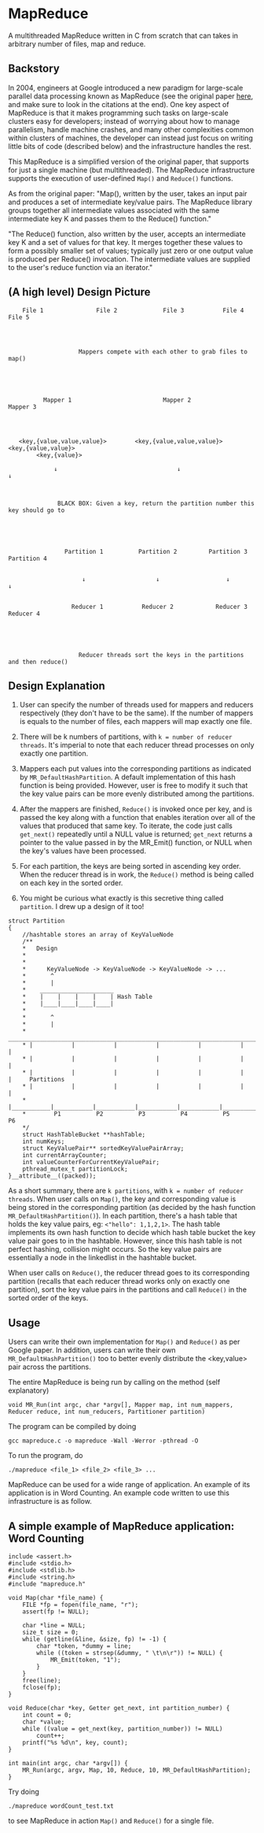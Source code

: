 # MapReduce
A multithreaded MapReduce written in C from scratch that can takes in arbitrary number of files, map and reduce.


## Backstory
In 2004, engineers at Google introduced a new paradigm for large-scale parallel data processing known as MapReduce (see the original paper [here](https://static.googleusercontent.com/media/research.google.com/en//archive/mapreduce-osdi04.pdf), and make sure to look in the citations at the end). One key aspect of MapReduce is that it makes programming such tasks on large-scale clusters easy for developers; instead of worrying about how to manage parallelism, handle machine crashes, and many other complexities common within clusters of machines, the developer can instead just focus on writing little bits of code (described below) and the infrastructure handles the rest.


This MapReduce is a simplified version of the original paper, that supports for just a single machine (but multithreaded).
The MapReduce infrastructure supports the execution of user-defined `Map()` and `Reduce()` functions.

As from the original paper: "Map(), written by the user, takes an input pair and produces a set of intermediate key/value pairs. The MapReduce library groups together all intermediate values associated with the same intermediate key K and passes them to the Reduce() function."

"The Reduce() function, also written by the user, accepts an intermediate key K and a set of values for that key. It merges together these values to form a possibly smaller set of values; typically just zero or one output value is produced per Reduce() invocation. The intermediate values are supplied to the user's reduce function via an iterator."



## (A high level) Design Picture
```
    File 1               File 2             File 3           File 4             File 5




             		Mappers compete with each other to grab files to map()





          Mapper 1                          Mapper 2                         Mapper 3




   <key,{value,value,value}>        <key,{value,value,value}>           <key,{value,value}>
        <key,{value}>

             ↓                                  ↓                               ↓



              BLACK BOX: Given a key, return the partition number this key should go to





                Partition 1          Partition 2         Partition 3        Partition 4


                     ↓                    ↓                   ↓                 ↓


                  Reducer 1           Reducer 2            Reducer 3         Reducer 4





                    Reducer threads sort the keys in the partitions and then reduce()

```



## Design Explanation
1. User can specify the number of threads used for mappers and reducers respectively (they don't have to be the same). If the number of mappers is equals to the number of files, each mappers will map exactly one file. 

2. There will be k numbers of partitions, with `k = number of reducer threads`. It's imperial to note that each reducer thread processes on only exactly one partition.

3. Mappers each put values into the corresponding partitions as indicated by `MR_DefaultHashPartition`. A default implementation of this hash function is being provided. However, user is free to modify it such that the key value pairs can be more evenly distributed among the partitions.

4. After the mappers are finished, `Reduce()` is invoked once per key, and is passed the key along with a function that enables iteration over all of the values that produced that same key. To iterate, the code just calls `get_next()` repeatedly until a NULL value is returned; `get_next` returns a pointer to the value passed in by the MR_Emit() function, or NULL when the key's values have been processed. 

5. For each partition, the keys are being sorted in ascending key order. When the reducer thread is in work, the `Reduce()` method is being called on each key in the sorted order.

6. You might be curious what exactly is this secretive thing called `partition`. I drew up a design of it too!

```
struct Partition
{
	//hashtable stores an array of KeyValueNode
	/**
	* 	Design
	*
	*
	*      KeyValueNode -> KeyValueNode -> KeyValueNode -> ...
	*       ^
	*       |
	*    _____________________
	*    |    |    |    |    | Hash Table
	*    |____|____|____|____|
	*
	*       ^			 
	*       |
	* _________________________________________________________________________
	* |           |           |           |           |           |           |
	* |           |           |           |           |           |           |
	* |           |           |           |           |           |           |     Partitions
	* |           |           |           |           |           |           |
	* |___________|___________|___________|___________|___________|___________|
	*	     P1          P2          P3          P4          P5          P6
	*/ 
	struct HashTableBucket **hashTable;
	int numKeys;
	struct KeyValuePair** sortedKeyValuePairArray;
	int currentArrayCounter;
	int valueCounterForCurrentKeyValuePair;
	pthread_mutex_t partitionLock;
}__attribute__((packed));

```

As a short summary, there are `k partitions`, with `k = number of reducer threads`. When user calls on `Map()`, the key and corresponding value is being stored in the corresponding partition (as decided by the hash function `MR_DefaultHashPartition()`). In each partition, there's a hash table that holds the key value pairs, eg: `<"hello": 1,1,2,1>`. The hash table implements its own hash function to decide which hash table bucket the key value pair goes to in the hashtable. However, since this hash table is not perfect hashing, collision might occurs. So the key value pairs are essentially a node in the linkedlist in the hashtable bucket.

When user calls on `Reduce()`, the reducer thread goes to its corresponding partition (recalls that each reducer thread works only on exactly one partition), sort the key value pairs in the partitions and call `Reduce()` in the sorted order of the keys.



## Usage
Users can write their own implementation for `Map()` and `Reduce()` as per Google paper. In addition, users can write their own `MR_DefaultHashPartition()` too to better evenly distribute the <key,value> pair across the partitions.

The entire MapReduce is being run by calling on the method (self explanatory) 

`void MR_Run(int argc, char *argv[], Mapper map, int num_mappers, Reducer reduce, int num_reducers, Partitioner partition)`

The program can be compiled by doing 

`gcc mapreduce.c -o mapreduce -Wall -Werror -pthread -O`

To run the program, do

`./mapreduce <file_1> <file_2> <file_3> ... `

MapReduce can be used for a wide range of application. An example of its application is in Word Counting. An example code written to use this infrastructure is as follow.



## A simple example of MapReduce application: Word Counting
```
include <assert.h>
#include <stdio.h>
#include <stdlib.h>
#include <string.h>
#include "mapreduce.h"

void Map(char *file_name) {
    FILE *fp = fopen(file_name, "r");
    assert(fp != NULL);

    char *line = NULL;
    size_t size = 0;
    while (getline(&line, &size, fp) != -1) {
        char *token, *dummy = line;
        while ((token = strsep(&dummy, " \t\n\r")) != NULL) {
            MR_Emit(token, "1");
        }
    }
    free(line);
    fclose(fp);
}

void Reduce(char *key, Getter get_next, int partition_number) {
    int count = 0;
    char *value;
    while ((value = get_next(key, partition_number)) != NULL)
        count++;
    printf("%s %d\n", key, count);
}

int main(int argc, char *argv[]) {
    MR_Run(argc, argv, Map, 10, Reduce, 10, MR_DefaultHashPartition);
}
```

Try doing 

`./mapreduce wordCount_test.txt`

to see MapReduce in action `Map()` and `Reduce()` for a single file.

